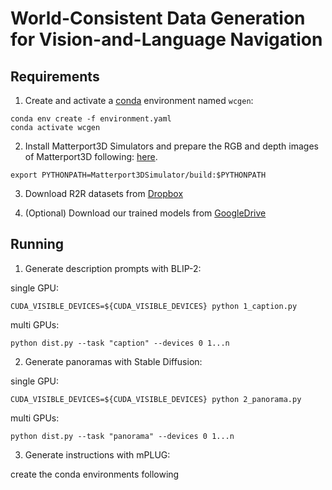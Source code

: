 # World-Consistent Data Generation for Vision-and-Language Navigation


## Requirements
1. Create and activate a [conda](https://conda.io/) environment named `wcgen`:

```
conda env create -f environment.yaml
conda activate wcgen
```

2. Install Matterport3D Simulators and prepare the RGB and depth images of Matterport3D following: [here](https://github.com/peteanderson80/Matterport3DSimulator).
```
export PYTHONPATH=Matterport3DSimulator/build:$PYTHONPATH
```

3. Download R2R datasets from [Dropbox](https://www.dropbox.com/scl/fo/4iaw2ii2z2iupu0yn4tqh/AJutXWSGTtjBFYXnxr-4YQw?rlkey=88khaszmvhybxleyv0a9bulyn&e=1&dl=0)


4. (Optional) Download our trained models from [GoogleDrive](https://drive.google.com/drive/folders/1zB-XtXPSjSjnmTDRG_QuXkkVY9A4wHtQ?usp=drive_link)
## Running
1. Generate description prompts with BLIP-2:

single GPU:
```
CUDA_VISIBLE_DEVICES=${CUDA_VISIBLE_DEVICES} python 1_caption.py
```
multi GPUs:
```
python dist.py --task "caption" --devices 0 1...n
```


2. Generate panoramas with Stable Diffusion:

single GPU:
```
CUDA_VISIBLE_DEVICES=${CUDA_VISIBLE_DEVICES} python 2_panorama.py
```
multi GPUs:
```
python dist.py --task "panorama" --devices 0 1...n
```


3. Generate instructions with mPLUG:

create the conda environments following 
